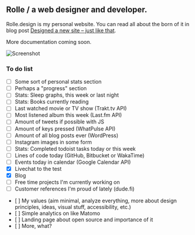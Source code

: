 ## Rolle / a web designer and developer.

Rolle.design is my personal website. You can read all about the born of it in blog post [Designed a new site – just like that](https://rolle.design/designed-a-new-site-just-like-that).

More documentation coming soon.

![Screenshot](https://i.imgur.com/kSgRFIr.png "Screenshot")

### To do list

- [ ] Some sort of personal stats section
- [ ] Perhaps a "progress" section
- [ ] Stats: Sleep graphs, this week or last night
- [ ] Stats: Books currently reading
- [ ] Last watched movie or TV show (Trakt.tv API)
- [ ] Most listened album this week (Last.fm API)
- [ ] Amount of tweets if possible with JS
- [ ] Amount of keys pressed (WhatPulse API)
- [ ] Amount of all blog posts ever (WordPress)
- [ ] Instagram images in some form
- [ ] Stats: Completed todoist tasks today or this week
- [ ] Lines of code today (GitHub, Bitbucket or WakaTime)
- [ ] Events today in calendar (Google Calendar API)
- [x] Livechat to the test
- [x] Blog
- [ ] Free time projects I'm currently working on
- [ ] Customer references I'm proud of lately (dude.fi)
- [ ] My values (aim minimal, analyze everything, more about design principles, ideas, visual stuff, accessibility, etc.)
- [ ] Simple analytics on like Matomo
- [ ] Landing page about open source and importance of it
- [ ] More, what?
